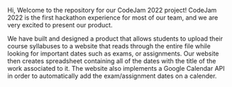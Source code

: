 Hi, Welcome to the repository for our CodeJam 2022 project!
CodeJam 2022 is the first hackathon experience for most of our team, and we are very excited to present our product.

We have built and designed a product that allows students to upload their course syllabuses to a website that reads through the entire file while looking for important dates such as exams, or assignments. Our website then creates spreadsheet containing all of the dates with the title of the work associated to it.
The website also implements a Google Calendar API in order to automatically add the exam/assignment dates on a calender.
